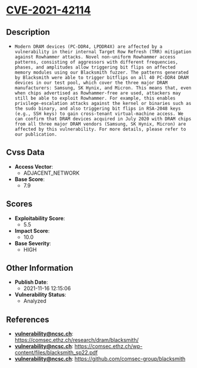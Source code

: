 
# [CVE-2021-42114](https://comsec.ethz.ch/research/dram/blacksmith/)

## Description

- `Modern DRAM devices (PC-DDR4, LPDDR4X) are affected by a vulnerability in their internal Target Row Refresh (TRR) mitigation against Rowhammer attacks. Novel non-uniform Rowhammer access patterns, consisting of aggressors with different frequencies, phases, and amplitudes allow triggering bit flips on affected memory modules using our Blacksmith fuzzer. The patterns generated by Blacksmith were able to trigger bitflips on all 40 PC-DDR4 DRAM devices in our test pool, which cover the three major DRAM manufacturers: Samsung, SK Hynix, and Micron. This means that, even when chips advertised as Rowhammer-free are used, attackers may still be able to exploit Rowhammer. For example, this enables privilege-escalation attacks against the kernel or binaries such as the sudo binary, and also triggering bit flips in RSA-2048 keys (e.g., SSH keys) to gain cross-tenant virtual-machine access. We can confirm that DRAM devices acquired in July 2020 with DRAM chips from all three major DRAM vendors (Samsung, SK Hynix, Micron) are affected by this vulnerability. For more details, please refer to our publication.`

## Cvss Data

- **Access Vector**:
  - ADJACENT_NETWORK
- **Base Score**:
  - 7.9

## Scores

- **Exploitability Score**:
  - 5.5
- **Impact Score**:
  - 10.0
- **Base Severity**:
  - HIGH

## Other Information

- **Publish Date**:
  - 2021-11-16 12:15:06
- **Vulnerability Status**:
  - Analyzed

## References

- **vulnerability@ncsc.ch**: https://comsec.ethz.ch/research/dram/blacksmith/
- **vulnerability@ncsc.ch**: https://comsec.ethz.ch/wp-content/files/blacksmith_sp22.pdf
- **vulnerability@ncsc.ch**: https://github.com/comsec-group/blacksmith
